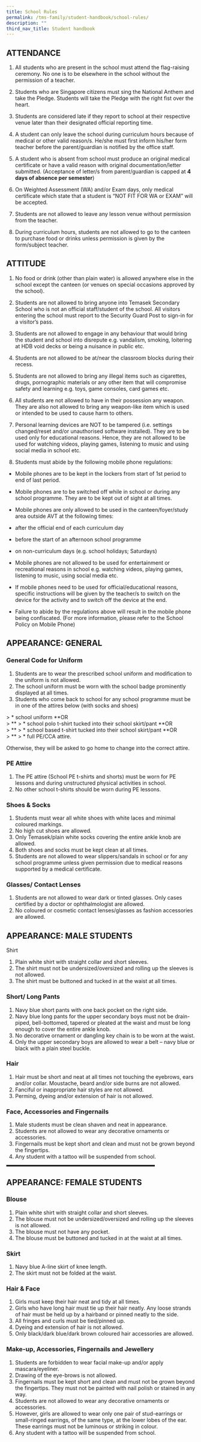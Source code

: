 ```yaml
---
title: School Rules
permalink: /tms-family/student-handbook/school-rules/
description: ""
third_nav_title: Student handbook
---
```

## ATTENDANCE


1.  All students who are present in the school must attend the flag-raising ceremony. No one is to be elsewhere in the school without the permission of a teacher.
2.  Students who are Singapore citizens must sing the National Anthem and take the Pledge. Students will take the Pledge with the right fist over the heart.
3.  Students are considered late if they report to school&nbsp;at their respective venue later than their designated official reporting time.
4.  A student can only leave the school during curriculum hours because of medical or other valid reason/s. He/she must first inform his/her form teacher before the parent/guardian is notified by the office staff.
5.  A student who is absent from school must produce an original medical certificate or have a valid reason with original documentation/letter submitted. (Acceptance of letter/s from parent/guardian is capped at&nbsp;**4 days of absence per semester**)
6.  On Weighted Assessment (WA) and/or Exam days, only medical certificate which state that a student is “NOT FIT FOR WA or EXAM” will be accepted.  
    
7.  Students are not allowed to leave any lesson venue without permission from the teacher.
8.  During curriculum hours, students are not allowed to go to the canteen to purchase food or drinks unless permission is given by the form/subject teacher.

## ATTITUDE


1.  No food or drink (other than plain water) is allowed anywhere else in the school except the canteen (or venues on special occasions approved by the school).
2.  Students are not allowed to bring anyone into Temasek Secondary School who is not an official staff/student of the school. All visitors entering the school must report to the Security Guard Post to sign-in for a visitor’s pass.
3.  Students are not allowed to engage in any behaviour that would bring the student and school into disrepute e.g. vandalism, smoking, loitering at HDB void decks or being a nuisance in public etc.
4.  Students are not allowed to be at/near the classroom blocks during their recess.
5.  Students are not allowed to bring any illegal items such as cigarettes, drugs, pornographic materials or any other item that will compromise safety and learning e.g. toys, game consoles, card games etc.
6.  All students are not allowed to have in their possession any weapon. They are also not allowed to bring any weapon-like item which is used or intended to be used to cause harm to others.
7.  Personal learning devices are NOT to be tampered (i.e. settings changed/reset and/or unauthorised software installed). They are to be used only for educational reasons. Hence, they are not allowed to be used for watching videos, playing games, listening to music and using social media in school etc.  
    
8.  Students must abide by the following mobile phone regulations:

*   Mobile phones are to be kept in the lockers from start of 1st&nbsp;period to end of last period.
*   Mobile phones are to be switched off while in school or during any school programme. They are to be kept out of sight at all times.
*   Mobile phones are only allowed to be used in the canteen/foyer/study area outside AVT at the following times:

*   after the official end of each curriculum day
*   before the start of an afternoon school programme
*   on non-curriculum days (e.g. school holidays; Saturdays)

*   Mobile phones are not allowed to be used for entertainment or recreational reasons in school e.g. watching videos, playing games, listening to music, using social media etc.
*   If mobile phones need to be used for official/educational reasons, specific instructions will be given by the teacher/s to switch on the device for the activity and to switch off the device at the end.
*   Failure to abide by the regulations above will result in the mobile phone being confiscated. (For more information, please refer to the School Policy on Mobile Phone)

## APPEARANCE: GENERAL


### General Code for Uniform

1.  Students are to wear the prescribed school uniform and modification to the uniform is not allowed.
2.  The school uniform must be worn with the school badge prominently displayed at all times.
3.  Students who come back to school for any school programme must be in one of the attires below (with socks and shoes)

&gt; *   school uniform&nbsp;**OR  
&gt;     **
&gt; *   school polo t-shirt tucked into their school skirt/pant&nbsp;**OR  
&gt;     **
&gt; *   school based t-shirt tucked into their school skirt/pant&nbsp;**OR  
&gt;     **
&gt; *   full PE/CCA attire.

Otherwise, they will be asked to go home to change into the correct attire.  
  

### PE Attire

1.  The PE attire (School PE t-shirts and shorts) must be worn for PE lessons and during unstructured physical activities in school.
2.  No other school t-shirts should be worn during PE lessons.

  

### Shoes &amp; Socks

1.  Students must wear all white shoes with white laces and minimal coloured markings.
2.  No high cut shoes are allowed.
3.  Only Temasek/plain white socks covering the entire ankle knob are allowed.
4.  Both shoes and socks must be kept clean at all times.
5.  Students are not allowed to wear slippers/sandals in school or for any school programme unless given permission due to medical reasons supported by a medical certificate.

  

### Glasses/ Contact Lenses

1.  Students are not allowed to wear dark or tinted glasses. Only&nbsp;cases certified by a doctor or ophthalmologist are allowed.
2.  No coloured or cosmetic contact lenses/glasses as fashion accessories are allowed.

  

## APPEARANCE: MALE STUDENTS


Shirt  

1.  Plain white shirt with straight collar and short sleeves.
2.  The shirt must not be undersized/oversized and rolling up the sleeves is not allowed.
3.  The shirt must be buttoned and tucked in at the waist at all times.

### Short/ Long Pants

1.  Navy blue short pants with one back pocket on the right side.
2.  Navy blue long pants for the upper secondary boys must not be drain-piped, bell-bottomed, tapered or pleated at the waist and must be long enough to cover the entire ankle knob.
3.  No decorative ornament or dangling key chain is to be worn at the waist.
4.  Only the upper secondary boys are allowed to wear a belt – navy blue or black with a plain steel buckle.

### Hair

1.  Hair must be short and neat at all times not touching the eyebrows, ears and/or collar. Moustache, beard and/or side burns are not allowed.
2.  Fanciful or inappropriate hair styles are not allowed.
3.  Perming, dyeing and/or extension of hair is not allowed.

### Face, Accessories and Fingernails

1.  Male students must be clean shaven and neat in appearance.
2.  Students are not allowed to wear any decorative ornaments or accessories.
3.  Fingernails must be kept short and clean and must not be grown beyond the fingertips.
4.  Any student with a tattoo will be suspended from school.

<table style="margin: 0px; outline: 0px; padding: 0px; border-collapse: collapse; border: none;" cellpadding="0" cellspacing="0" border="1" class="MsoTableGrid"><tbody style="margin: 0px; outline: 0px; padding: 0px;"><tr style="margin: 0px; outline: 0px; padding: 0px;"><td style="margin: 0px; outline: 0px; padding: 0cm 5.4pt; width: 286.3pt; border: none;" valign="top" width="382"><p style="margin: 0cm 0cm 0cm 18pt; outline: 0px; padding: 0px; line-height: 12.4667px; font-size: 11pt; color: rgb(17, 17, 17); font-family: Calibri, sans-serif; text-align: justify; text-indent: -18pt;" class="MsoListParagraphCxSpLast"><span style="margin: 0px; outline: 0px; padding: 0px; font-size: 10pt; line-height: 11.3333px;"></span></p></td></tr></tbody></table>

<table style="margin: 0px; outline: 0px; padding: 0px; border-collapse: collapse; border: none;" cellpadding="0" cellspacing="0" border="1" class="MsoTableGrid"><tbody style="margin: 0px; outline: 0px; padding: 0px;"><tr style="margin: 0px; outline: 0px; padding: 0px;"><td style="margin: 0px; outline: 0px; padding: 0cm 5.4pt; width: 286.3pt; border: none;" valign="top" width="382"><p style="margin: 0cm 0cm 0cm 18pt; outline: 0px; padding: 0px; line-height: 12.4667px; font-size: 11pt; color: rgb(17, 17, 17); font-family: Calibri, sans-serif; text-align: justify; text-indent: -18pt;" class="MsoListParagraphCxSpLast"><span style="margin: 0px; outline: 0px; padding: 0px; font-size: 10pt; line-height: 11.3333px;"></span></p></td></tr></tbody></table>

## APPEARANCE: FEMALE STUDENTS


### Blouse

1.  Plain white shirt with straight collar and short sleeves.
2.  The blouse must not be undersized/oversized and rolling up the sleeves is not allowed.
3.  The blouse must not have any pocket.
4.  The blouse must be buttoned and tucked in at the waist at all times.

### Skirt

1.  Navy blue A-line skirt of knee length.
2.  The skirt must not be folded at the waist.

### Hair &amp; Face

1.  Girls must keep their hair neat and tidy at all times.
2.  Girls who have long hair must tie up their hair neatly. Any loose strands of hair must be held up by a hairband or pinned neatly to the side.
3.  All fringes and curls must be tied/pinned up.
4.  Dyeing and extension of hair is not allowed.
5.  Only black/dark blue/dark brown coloured hair accessories are allowed.

### Make-up, Accessories, Fingernails and Jewellery

1.  Students are forbidden to wear facial make-up and/or apply mascara/eyeliner.
2.  Drawing of the eye-brows is not allowed.
3.  Fingernails must be kept short and clean and must not be grown beyond the fingertips. They must not be painted with nail polish or stained in any way.
4.  Students are not allowed to wear any decorative ornaments or accessories.
5.  However, girls are allowed to wear only one pair of stud-earrings or small-ringed earrings, of the same type, at the lower lobes of the ear. These earrings must not be luminous or striking in colour.
6.  Any student with a tattoo will be suspended from school.